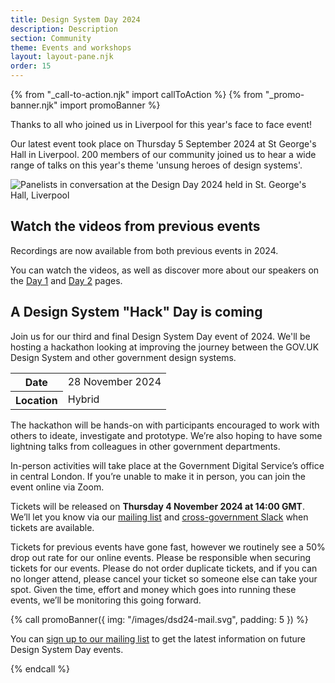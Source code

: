 ```yaml
---
title: Design System Day 2024
description: Description
section: Community
theme: Events and workshops
layout: layout-pane.njk
order: 15
---
```


{% from "_call-to-action.njk" import callToAction %}
{% from "_promo-banner.njk" import promoBanner %}

<p class="govuk-!-font-size-24">
  Thanks to all who joined us in Liverpool for this year's face to face event!
</p>

Our latest event took place on Thursday 5 September 2024 at St George's Hall in Liverpool. 200 members of our community joined us to hear a wide range of talks on this year's theme 'unsung heroes of design systems'.

<img class="app-image--no-border govuk-!-margin-bottom-9" src="/images/dsd24-day3-speakers-image.png" alt="Panelists in conversation at the Design Day 2024 held in St. George's Hall, Liverpool">

## Watch the videos from previous events

Recordings are now available from both previous events in 2024.

You can watch the videos, as well as discover more about our speakers on the [Day 1](/community/design-system-day-2024-day-1) and [Day 2](/community/design-system-day-2024-day-2) pages.

## A Design System "Hack" Day is coming

Join us for our third and final Design System Day event of 2024. We'll be hosting a hackathon looking at improving the journey between the GOV.UK Design System and other government design systems.

<table class="govuk-table">
  <tbody>
    <tr class="govuk-table__row">
      <th scope="row" class="govuk-table__header">
        Date
      </th>
      <td class="govuk-table__cell">
        28 November 2024
      </td>
    </tr>
    <tr class="govuk-table__row">
      <th scope="row" class="govuk-table__header">
        Location
      </th>
      <td class="govuk-table__cell">
        Hybrid
      </td>
    </tr>
  </tbody>
</table>

The hackathon will be hands-on with participants encouraged to work with others to ideate, investigate and prototype. We’re also hoping to have some lightning talks from colleagues in other government departments.

In-person activities will take place at the Government Digital Service’s office in central London. If you’re unable to make it in person, you can join the event online via Zoom.

Tickets will be released on **Thursday 4 November 2024 at 14:00 GMT**. We’ll let you know via our [mailing list](https://mailchi.mp/707ce8dec373/get-updated-by-email-govuk-design-system) and [cross-government Slack](https://ukgovernmentdigital.slack.com/archives/C6DMEH5R6) when tickets are available.

Tickets for previous events have gone fast, however we routinely see a 50% drop out rate for our online events. Please be responsible when securing tickets for our events. Please do not order duplicate tickets, and if you can no longer attend, please cancel your ticket so someone else can take your spot. Given the time, effort and money which goes into running these events, we’ll be monitoring this going forward.

{% call promoBanner({
  img: "/images/dsd24-mail.svg",
  padding: 5
}) %}

  <p>
    You can <a class="govuk-link" href="https://mailchi.mp/707ce8dec373/get-updated-by-email-govuk-design-system">sign up to our mailing list</a> to get the latest information on future Design System Day events.
  </p>
{% endcall %}
